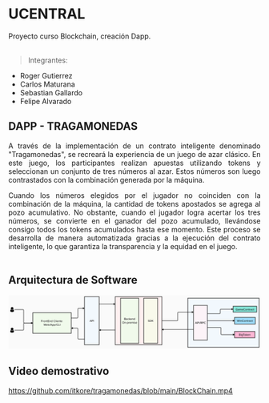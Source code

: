 # UCENTRAL
Proyecto curso Blockchain, creación Dapp.<br><br>
>Integrantes:<br> 
* Roger Gutierrez<br>
* Carlos Maturana<br>
* Sebastian Gallardo<br>
* Felipe Alvarado<br>

## DAPP - TRAGAMONEDAS
<div align='justify'>
A través de la implementación de un contrato inteligente denominado "Tragamonedas", se recreará la experiencia de un juego de azar clásico. En este juego, los participantes realizan apuestas utilizando tokens y seleccionan un conjunto de tres números al azar. Estos números son luego contrastados con la combinación generada por la máquina.

Cuando los números elegidos por el jugador no coinciden con la combinación de la máquina, la cantidad de tokens apostados se agrega al pozo acumulativo. No obstante, cuando el jugador logra acertar los tres números, se convierte en el ganador del pozo acumulado, llevándose consigo todos los tokens acumulados hasta ese momento. Este proceso se desarrolla de manera automatizada gracias a la ejecución del contrato inteligente, lo que garantiza la transparencia y la equidad en el juego.
<br><br>
</div>


## Arquitectura de Software

![image](https://github.com/itkore/tragamonedas/blob/main/diagrama_comunicacion.png)



## Video demostrativo

https://github.com/itkore/tragamonedas/blob/main/BlockChain.mp4

